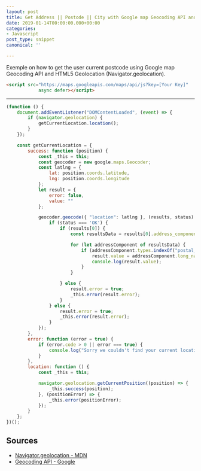 ```yaml
---
layout: post
title: Get Address || Postode || City with Google map Geocoding API and HTML5 Geolocation
date: 2019-01-14T00:00:00.000+00:00
categories:
- Javascript
post_type: snippet
canonical: ''

---
```

Exemple on how to get the user current postcode using Google map Geocoding API and HTML5 Geolocation (Navigator.geolocation).

```html
<script src="https://maps.googleapis.com/maps/api/js?key=[Your Key]"
            async defer></script>
```

---

```js
(function () {
    document.addEventListener("DOMContentLoaded", (event) => {
        if (navigator.geolocation) {
            getCurrentLocation.location();
        }
    });

    const getCurrentLocation = {
        success: function (position) {
            const _this = this;
            const geocoder = new google.maps.Geocoder;
            const latlng = {
                lat: position.coords.latitude,
                lng: position.coords.longitude
            };
            let result = {
                error: false,
                value: ""
            };

            geocoder.geocode({ "location": latlng }, (results, status) => {
                if (status === 'OK') {
                    if (results[0]) {
                        const resultsData = results[0].address_components;

                        for (let addressComponent of resultsData) {
                            if (addressComponent.types.indexOf("postal_code") > -1) {
                                result.value = addressComponent.long_name;
                                console.log(result.value);
                            }
                        }

                    } else {
                        result.error = true;
                        _this.error(result.error);
                    }
                } else {
                    result.error = true;
                    _this.error(result.error);
                }
            });
        },
        error: function (error = true) {
            if (error.code > 0 || error === true) {
                console.log("Sorry we couldn't find your current location");
            }
        },
        location: function () {
            const _this = this;

			navigator.geolocation.getCurrentPosition((position) => {
                _this.success(position);
            }, (positionError) => {
                _this.error(positionError);
            });
        }
    };
})();
```

## Sources

* [Navigator.geolocation - MDN](https://developer.mozilla.org/en-US/docs/Web/API/Navigator/geolocation)
* [Geocoding API - Google](https://developers.google.com/maps/documentation/geocoding/start)